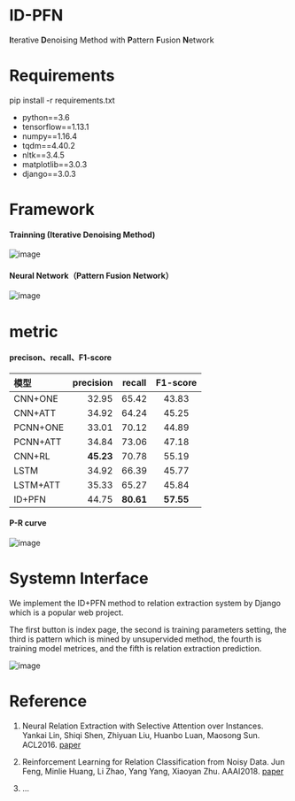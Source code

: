# ID-PFN
**I**terative **D**enoising Method with **P**attern **F**usion **N**etwork

# Requirements
pip install -r requirements.txt

* python==3.6
* tensorflow==1.13.1
* numpy==1.16.4
* tqdm==4.40.2
* nltk==3.4.5
* matplotlib==3.0.3
* django==3.0.3


# Framework
####  Trainning (**I**terative **D**enoising Method)

![image](https://user-images.githubusercontent.com/42259606/112608089-df51a900-8e54-11eb-9657-e47f162dc316.png)

#### Neural Network（**P**attern **F**usion **N**etwork）

![image](https://user-images.githubusercontent.com/42259606/112608111-e5e02080-8e54-11eb-8475-bfd23360b722.png)


# metric
#### precison、recall、F1-score

| 模型 | precision | recall | F1-score |
| :-----| ----: | :----: | :----: |
| CNN+ONE | 32.95 | 65.42 | 43.83 |
| CNN+ATT | 34.92 | 64.24 | 45.25 |
| PCNN+ONE | 33.01 | 70.12 | 44.89 |
| PCNN+ATT | 34.84 | 73.06 | 47.18 |
| CNN+RL | **45.23** | 70.78 | 55.19 |
| LSTM | 34.92 | 66.39 | 45.77 |
| LSTM+ATT | 35.33 | 65.27 | 45.84 |
| ID+PFN | 44.75 | **80.61** | **57.55** |

#### P-R curve

![image](https://user-images.githubusercontent.com/42259606/111864113-18dc6d00-899a-11eb-8c6b-da3866e23c58.png)


# Systemn Interface
We implement the ID+PFN method to relation extraction system by Django which is a popular web project. 

The first button is index page, the second is training parameters setting, the third is pattern which is mined by unsupervided method, the fourth is training model metrices, and the fifth is relation extraction prediction.

![image](https://user-images.githubusercontent.com/42259606/113532232-7230d700-95fd-11eb-8016-8af738503c37.png)


# Reference
1. Neural Relation Extraction with Selective Attention over Instances. Yankai Lin, Shiqi Shen, Zhiyuan Liu, Huanbo Luan, Maosong Sun. ACL2016. [paper](http://www.aclweb.org/anthology/P16-1200)

2. Reinforcement Learning for Relation Classification from Noisy Data. Jun Feng, Minlie Huang, Li Zhao, Yang Yang, Xiaoyan Zhu. AAAI2018. [paper](https://tianjun.me/static/essay_resources/RelationExtraction/Paper/AAAI2018Denoising.pdf)

3. ...
